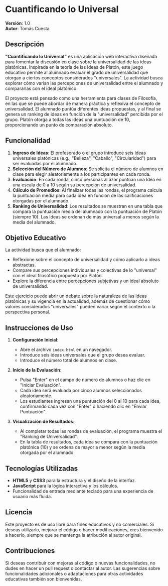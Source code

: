 # Cuantificando lo Universal

**Versión**: 1.0  
**Autor**: Tomás Cuesta

## Descripción

**"Cuantificando lo Universal"** es una aplicación web interactiva diseñada para fomentar la discusión en clase sobre la universalidad de las ideas platónicas. Inspirada en la teoría de las Ideas de Platón, este juego educativo permite al alumnado evaluar el grado de universalidad que otorgan a ciertos conceptos considerados "universales". La actividad busca explorar cómo varían las percepciones de universalidad entre el alumnado y compararlas con el ideal platónico.

El proyecto está pensado como una herramienta para clases de Filosofía, en las que se puede abordar de manera práctica y reflexiva el concepto de universalidad. El alumnado puntúa diferentes ideas propuestas, y al final se genera un ranking de ideas en función de la "universalidad" percibida por el grupo. Platón otorga a todas las ideas una puntuación de 10, proporcionando un punto de comparación absoluto.

## Funcionalidad

1. **Ingreso de Ideas**: El profesorado o el grupo introduce seis Ideas universales platónicas (e.g., "Belleza", "Caballo", "Circularidad") para ser evaluadas por el alumnado.
2. **Selección del Número de Alumnos**: Se solicita el número de alumnos en clase para elegir aleatoriamente a los participantes en cada ronda.
3. **Evaluación**: En cada ronda, cinco personas al azar puntúan una Idea en una escala de 0 a 10 según su percepción de universalidad.
4. **Cálculo de Promedios**: Al finalizar todas las rondas, el programa calcula la puntuación media para cada idea en función de las calificaciones otorgadas por el alumnado.
5. **Ranking de Universalidad**: Los resultados se muestran en una tabla que compara la puntuación media del alumnado con la puntuación de Platón (siempre 10). Las Ideas se ordenan de más universal a menos según la media del alumnado.

## Objetivo Educativo

La actividad busca que el alumnado:
- Reflexione sobre el concepto de universalidad y cómo aplicarlo a ideas abstractas.
- Compare sus percepciones individuales y colectivas de lo "universal" con el ideal filosófico propuesto por Platón.
- Explore la diferencia entre percepciones subjetivas y un ideal absoluto de universalidad.

Este ejercicio puede abrir un debate sobre la naturaleza de las Ideas platónicas y su vigencia en la actualidad, además de cuestionar cómo valores considerados "universales" pueden variar según el contexto o la perspectiva personal.

## Instrucciones de Uso

1. **Configuración Inicial**:
   - Abre el archivo `index.html` en un navegador.
   - Introduce seis ideas universales que el grupo desea evaluar.
   - Introduce el número total de alumnos en clase.

2. **Inicio de la Evaluación**:
   - Pulsa "Enter" en el campo de número de alumnos o haz clic en "Iniciar Evaluación".
   - Cada idea será evaluada por cinco alumnos seleccionados aleatoriamente.
   - Los estudiantes ingresan una puntuación del 0 al 10 para cada idea, confirmando cada vez con "Enter" o haciendo clic en "Enviar Puntuación".

3. **Visualización de Resultados**:
   - Al completar todas las rondas de evaluación, el programa muestra el "Ranking de Universalidad".
   - En la tabla de resultados, cada idea se compara con la puntuación platónica (10) y se ordena de mayor a menor según la media otorgada por el alumnado.

## Tecnologías Utilizadas

- **HTML5** y **CSS3** para la estructura y el diseño de la interfaz.
- **JavaScript** para la lógica interactiva y los cálculos.
- Funcionalidad de entrada mediante teclado para una experiencia de usuario más fluida.

## Licencia

Este proyecto es de uso libre para fines educativos y no comerciales. Si deseas utilizarlo, mejorar el código o hacer modificaciones, eres bienvenido a hacerlo, siempre que se mantenga la atribución al autor original.

## Contribuciones

Si deseas contribuir con mejoras al código o nuevas funcionalidades, no dudes en hacer un pull request o contactar al autor. Las sugerencias sobre funcionalidades adicionales o adaptaciones para otras actividades educativas también son bienvenidas.